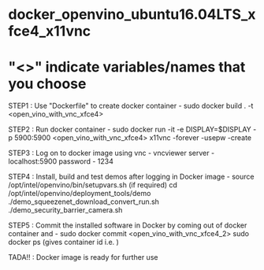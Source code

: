 
# docker_openvino_ubuntu16.04LTS_xfce4_x11vnc

# "<>" indicate variables/names that you choose

STEP1 : Use "Dockerfile" to create docker container -
sudo docker build . -t <open_vino_with_vnc_xfce4>

STEP2 : Run docker container - 
sudo docker run -it -e DISPLAY=$DISPLAY -p 5900:5900  <open_vino_with_vnc_xfce4> x11vnc -forever -usepw -create

STEP3 : Log on to docker image using vnc - 
vncviewer
server - localhost:5900
password - 1234

STEP4 : Install, build and test demos after logging in Docker image - 
source /opt/intel/openvino/bin/setupvars.sh (if required)
cd /opt/intel/openvino/deployment_tools/demo
./demo_squeezenet_download_convert_run.sh
./demo_security_barrier_camera.sh

STEP5 : Commit the installed software in Docker by coming out of docker container and - 
sudo docker commit <d959ed0d49cb> <open_vino_with_vnc_xfce4_2>
sudo docker ps (gives container id i.e. <d959ed0d49cb>)

TADA!! : Docker image is ready for further use

